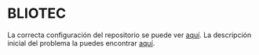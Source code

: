 # BLIOTEC
La correcta configuración del repositorio se puede ver [aquí](./doc/git_config.md).
La descripción inicial del problema la puedes encontrar [aquí](.doc/descripcion.md).

